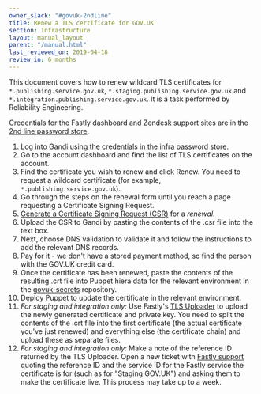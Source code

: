 ```yaml
---
owner_slack: "#govuk-2ndline"
title: Renew a TLS certificate for GOV.UK
section: Infrastructure
layout: manual_layout
parent: "/manual.html"
last_reviewed_on: 2019-04-18
review_in: 6 months
---
```


This document covers how to renew wildcard TLS certificates for `*.publishing.service.gov.uk`, `*.staging.publishing.service.gov.uk` and `*.integration.publishing.service.gov.uk`. It is a task performed by Reliability Engineering.

Credentials for the Fastly dashboard and Zendesk support sites are in the
[2nd line password store](https://github.com/alphagov/govuk-secrets/blob/master/pass/2ndline/fastly).

1. Log into Gandi [using the credentials in the infra password
   store](https://github.com/alphagov/govuk-secrets/blob/master/pass/infra/gandi/govuk.gpg).
2. Go to the account dashboard and find the list of TLS certificates on the
   account.
3. Find the certificate you wish to renew and click Renew. You need to
   request a wildcard certificate (for example, `*.publishing.service.gov.uk`).
4. Go through the steps on the renewal form until you reach a page requesting a
   Certificate Signing Request.
5. [Generate a Certificate Signing Request (CSR)](generate-csr.html) for a
   *renewal*.
6. Upload the CSR to Gandi by pasting the contents of the .csr file into the
   text box.
7. Next, choose DNS validation to validate it and follow the instructions to add
   the relevant DNS records.
8. Pay for it - we don't have a stored payment method, so find the person with
   the GOV.UK credit card.
9. Once the certificate has been renewed, paste the contents of the resulting
   .crt file into Puppet hiera data for the relevant environment in the
   [govuk-secrets](https://github.com/alphagov/govuk-secrets) repository.
10. Deploy Puppet to update the certificate in the relevant environment.
11. *For staging and integration only:* Use Fastly's
    [TLS Uploader](https://manage.fastly.com/sslupload/) to upload the newly
    generated certificate and private key. You need to split the contents of the
    .crt file into the first certificate (the actual certificate you've just
    renewed) and everything else (the certificate chain) and upload these as
    separate files.
12. *For staging and integration only:* Make a note of the reference ID returned
    by the TLS Uploader. Open a new ticket with
    [Fastly support](https://fastly.zendesk.com/hc/en-us) quoting the reference
    ID and the service ID for the Fastly service the certificate is for
    (such as for "Staging GOV.UK") and asking them to make the certificate live.
    This process may take up to a week.
